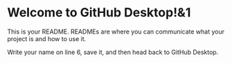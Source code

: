 # Welcome to GitHub Desktop!&1

This is your README. READMEs are where you can communicate what your project is and how to use it.

Write your name on line 6, save it, and then head back to GitHub Desktop.
